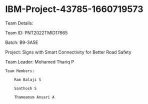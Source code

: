 # IBM-Project-43785-1660719573

Team Details:

Team ID: PNT2022TMID17665

Batch: B9-3A5E

Project: Signs with Smart Connectivity for Better Road Safety

Team Leader: Mohamed Thariq P

	Team Members:

		Ram Balaji S
	
		Santhosh S
	
		Thameemum Ansari A
